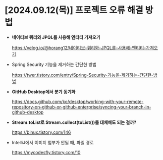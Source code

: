 # [2024.09.12(목)] 프로젝트 오류 해결 방법


- **네이티브 쿼리와 JPQL를 사용해 엔티티 가져오기**
    
    https://velog.io/@horang12/네이티브-쿼리와-JPQL를-사용해-엔티티-가져오기
    

- Spring Security 기능을 제거하는 간단한 방법
    
    https://twer.tistory.com/entry/Spring-Security-기능을-제거하는-간단한-방법
    

- **GitHub Desktop에서 분기 동기화**
    
    https://docs.github.com/ko/desktop/working-with-your-remote-repository-on-github-or-github-enterprise/syncing-your-branch-in-github-desktop
    

- **Stream.toList로 Stream.collect(toList())를 대체해도 되는 걸까?**
    
    https://binux.tistory.com/146
    

- IntelliJ에서 이미지 첨부가 안될 때, 파일 경로
    
    https://mycodesfly.tistory.com/10